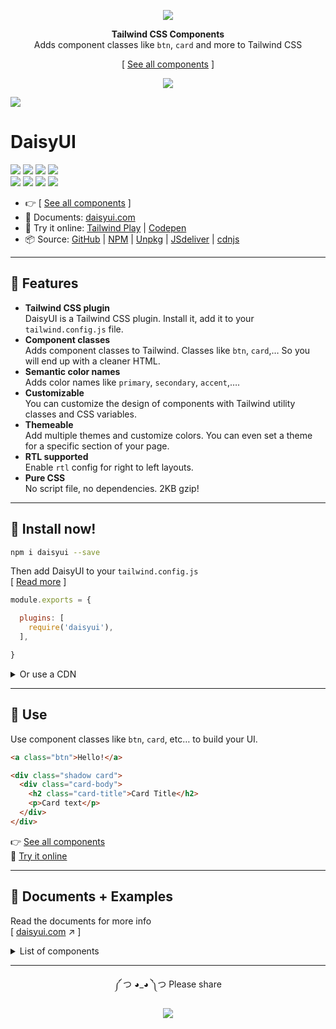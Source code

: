 <div align="center">

[![][logo-url]][docs-url]  

**Tailwind CSS Components**  
Adds component classes like `btn`, `card` and more to Tailwind CSS

[ [See all components][docs-url] ]
  
[![][tweet]][tweet-url]  

</div>

[![][banner-url]][docs-url]  

# DaisyUI  
[![][build]][build-url] [![][npm]][npm-url] [![][number-of-components]][docs-url] [![][install-size]][install-size-url]  
[![][dl]][npm-url] [![][stars]][gh-url] [![][commit]][gh-url] [![][license]][license-url]   


- 👉 [ [See all components][docs-url] ]
- 📘 Documents: [daisyui.com][docs-url]
- 🎲 Try it online: [Tailwind Play][tw-play-url] | [Codepen][codepen-url]
- 📦 Source: [GitHub][gh-url] | [NPM][npm-url] | [Unpkg][unpkg-url] | [JSdeliver][jsdeliver-url] | [cdnjs][cdnjs-url]

---

## 🌼 Features   
- **Tailwind CSS plugin**  
  DaisyUI is a Tailwind CSS plugin. Install it, add it to your `tailwind.config.js` file.
- **Component classes**  
  Adds component classes to Tailwind. Classes like `btn`, `card`,… So you will end up with a cleaner HTML.
- **Semantic color names**  
  Adds color names like `primary`, `secondary`, `accent`,….
- **Customizable**  
  You can customize the design of components with Tailwind utility classes and CSS variables.
- **Themeable**  
  Add multiple themes and customize colors. You can even set a theme for a specific section of your page.
- **RTL supported**  
  Enable `rtl` config for right to left layouts.
- **Pure CSS**  
  No script file, no dependencies. 2KB gzip!

---

## 📀 Install now!  

```bash
npm i daisyui --save
```

Then add DaisyUI to your `tailwind.config.js`  
[ [Read more][docs-url-install] ]
```js
module.exports = {

  plugins: [
    require('daisyui'),
  ],

}
```


<details>
<summary>
  Or use a CDN
</summary>


Loading CSS files from CDN is not recommended for production. It's better to install Tailwind and DaisyUI as Nodejs dependencies so you can config/customize everything, and purge unused styles.*  

  
```html
<link href="https://cdn.jsdelivr.net/npm/tailwindcss@2.1/dist/tailwind.min.css" rel="stylesheet" type="text/css" />
<link href="https://cdn.jsdelivr.net/npm/daisyui@1.10.0/dist/full.css" rel="stylesheet" type="text/css" />
```

</details>

---
## 🚀 Use  
Use component classes like `btn`, `card`, etc… to build your UI.  
```html
<a class="btn">Hello!</a>
```
```html
<div class="shadow card">
  <div class="card-body">
    <h2 class="card-title">Card Title</h2> 
    <p>Card text</p>
  </div>
</div> 
```

👉 [See all components][docs-url]  
🎲 [Try it online][tw-play-url]  

---

## 📘 Documents + Examples  
Read the documents for more info  
[ [daisyui.com][docs-url] ↗︎ ]

<details>
<summary>
  List of components
</summary>

- [x] Alert
- [x] Artboard
- [ ] App bar
- [x] Avatar
  - [x] Avatar group
- [x] Badge
- [ ] Banner
- [x] Breadcrumb
- [x] Button
  - [x] Button group
- [ ] Calendar
- [x] Carousel
- [x] Card
- [ ] Chat bubble
- [x] Collapse (Accordion)
- [ ] Comment
- [x] Countdown
- [ ] Cover
- [x] Divider
- [x] Drawer
- [ ] Empty placeholder
- [ ] Footer
- [ ] Form
  - [x] Select
  - [x] Text input
  - [x] Text area
  - [x] Checkbox
  - [x] Radio
  - [ ] Range slider
  - [ ] Rating
  - [x] Toggle
  - [ ] Upload
- [x] Hero
- [x] Link
- [ ] Loading
- [x] Menu
- [ ] Mockup
  - [ ] Browser
  - [x] Code
  - [x] Phone
  - [x] Window
- [x] Navbar
- [x] Mask
- [x] Modal
- [x] Pagination
- [x] Progress
- [x] Stat
- [x] Steps
- [ ] Tag
- [x] Table
- [x] Tabs
- [ ] Timeline
- [ ] Toast
- [x] Tooltip
- [ ] Treeview

</details>

---
  
<div align="center">
  
  
༼ つ ◕_◕ ༽つ  Please share  
  
[![][tweet]][tweet-url]  

</div>



[install-size]: https://badgen.net/bundlephobia/minzip/daisyui?label=bundle%20size&color=green
[build]: https://badgen.net/github/checks/saadeghi/daisyui?label=build
[npm]: https://badgen.net/github/tag/saadeghi/daisyui?label=version&color=green
[dl]: https://badgen.net/npm/dt/daisyui?label=installs&icon=npm&color=green
[commit]: https://badgen.net/github/last-commit/saadeghi/daisyui?icon=github&color=green
[license]: https://badgen.net/github/license/saadeghi/daisyui?color=green
[stars]: https://badgen.net/github/stars/saadeghi/daisyui?color=green
[tweet]: https://img.shields.io/twitter/url?style=social&url=https%3A%2F%2Fgithub.com%2Fsaadeghi%2Fdaisyui

[install-size-url]: https://bundlephobia.com/result?p=daisyui
[license-url]: https://github.com/saadeghi/daisyui/blob/master/LICENSE
[npm-url]: https://www.npmjs.com/package/daisyui
[cdnjs-url]: https://cdnjs.com/libraries/daisyui
[gh-url]: https://github.com/saadeghi/daisyui
[tw-play-url]: https://play.tailwindcss.com/5du2H2Kyvq
[codepen-url]: https://codepen.io/saadeghi/pen/gOwWKvv
[unpkg-url]: https://unpkg.com/browse/daisyui/
[jsdeliver-url]: https://www.jsdelivr.com/package/npm/daisyui
[build-url]: https://github.com/saadeghi/daisyui/actions
[tweet-url]: https://twitter.com/intent/tweet?text=DaisyUI%20%0D%0AUI%20Components%20for%20Tailwind%20CSS%20%0D%0Ahttps://github.com/saadeghi/daisyui
[number-of-components]: https://badgen.net/badge/components%20added/35/green

[docs-url-install]: https://daisyui.com/docs/install
[docs-url]: https://daisyui.com/
[logo-url]: https://raw.githubusercontent.com/saadeghi/files/main/daisyui/logo-4.svg
[banner-url]: https://raw.githubusercontent.com/saadeghi/files/main/daisyui/card-3.png


